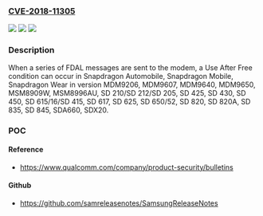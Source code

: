 ### [CVE-2018-11305](https://cve.mitre.org/cgi-bin/cvename.cgi?name=CVE-2018-11305)
![](https://img.shields.io/static/v1?label=Product&message=Snapdragon%20Automobile%2C%20Snapdragon%20Mobile%2C%20Snapdragon%20Wear&color=blue)
![](https://img.shields.io/static/v1?label=Version&message=n%2Fa&color=blue)
![](https://img.shields.io/static/v1?label=Vulnerability&message=Use%20After%20Free%20in%20GPS&color=brighgreen)

### Description

When a series of FDAL messages are sent to the modem, a Use After Free condition can occur in Snapdragon Automobile, Snapdragon Mobile, Snapdragon Wear in version MDM9206, MDM9607, MDM9640, MDM9650, MSM8909W, MSM8996AU, SD 210/SD 212/SD 205, SD 425, SD 430, SD 450, SD 615/16/SD 415, SD 617, SD 625, SD 650/52, SD 820, SD 820A, SD 835, SD 845, SDA660, SDX20.

### POC

#### Reference
- https://www.qualcomm.com/company/product-security/bulletins

#### Github
- https://github.com/samreleasenotes/SamsungReleaseNotes

